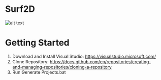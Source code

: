 # Surf2D

![alt text](https://github.com/TimJKent/Surf2D/blob/release-2.0.2/promo/Surf2Ddemo.gif?raw=true)

# Getting Started
  1. Download and Install Visual Studio: https://visualstudio.microsoft.com/  
  2. Clone Repository: https://docs.github.com/en/repositories/creating-and-managing-repositories/cloning-a-repository  
  3. Run Generate Projects.bat  
  
  
